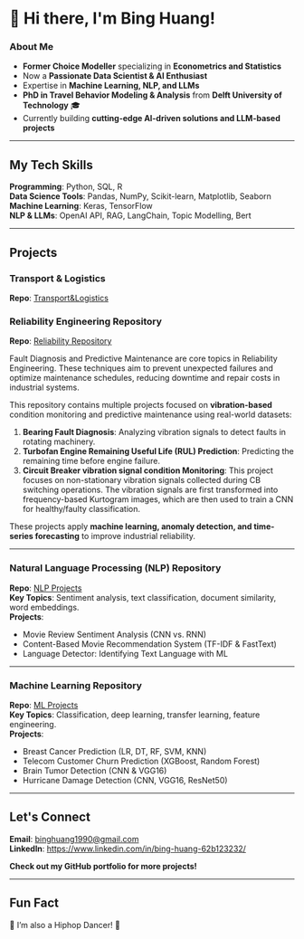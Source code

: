 # 👋 Hi there, I'm **Bing Huang!** 

### **About Me**  

- **Former Choice Modeller** specializing in **Econometrics and Statistics**  
- Now a **Passionate Data Scientist & AI Enthusiast**  
- Expertise in **Machine Learning, NLP, and LLMs**  
- **PhD in Travel Behavior Modeling & Analysis** from **Delft University of Technology** 🎓  
- Currently building **cutting-edge AI-driven solutions and LLM-based projects** 

---

## **My Tech Skills**  

**Programming**: Python, SQL, R  
**Data Science Tools**: Pandas, NumPy, Scikit-learn, Matplotlib, Seaborn  
**Machine Learning**: Keras, TensorFlow  
**NLP & LLMs**: OpenAI API, RAG, LangChain, Topic Modelling, Bert 

---

## **Projects**  

### **Transport & Logistics**
**Repo**: [Transport&Logistics](https://github.com/BingBingBao/Transport-Logistic)    


### **Reliability Engineering Repository**  
**Repo**: [Reliability Repository](https://github.com/BingBingBao/Reliability_Projects)   

Fault Diagnosis and Predictive Maintenance are core topics in Reliability Engineering. These techniques aim to prevent unexpected failures and optimize maintenance schedules, reducing downtime and repair costs in industrial systems.

This repository contains multiple projects focused on **vibration-based** condition monitoring and predictive maintenance using real-world datasets:

1. **Bearing Fault Diagnosis**: Analyzing vibration signals to detect faults in rotating machinery.
2. **Turbofan Engine Remaining Useful Life (RUL) Prediction**: Predicting the remaining time before engine failure.
3. **Circuit Breaker vibration signal condition Monitoring**: This project focuses on non-stationary vibration signals collected during CB switching operations. The vibration signals are first transformed into frequency-based Kurtogram images, which are then used to train a CNN for healthy/faulty classification.

These projects apply **machine learning, anomaly detection, and time-series forecasting** to improve industrial reliability.

---

### **Natural Language Processing (NLP) Repository**  
**Repo**: [NLP Projects](https://github.com/BingBingBao/NLP_projects)  
**Key Topics**: Sentiment analysis, text classification, document similarity, word embeddings.  
**Projects**:  
   - Movie Review Sentiment Analysis (CNN vs. RNN)  
   - Content-Based Movie Recommendation System (TF-IDF & FastText) 
   - Language Detector: Identifying Text Language with ML 

---

### **Machine Learning Repository**  
**Repo**: [ML Projects](https://github.com/BingBingBao/ML_Projects)  
**Key Topics**: Classification, deep learning, transfer learning, feature engineering.  
**Projects**:  
   - Breast Cancer Prediction (LR, DT, RF, SVM, KNN) 
   - Telecom Customer Churn Prediction (XGBoost, Random Forest)  
   - Brain Tumor Detection (CNN & VGG16) 
   - Hurricane Damage Detection (CNN, VGG16, ResNet50) 

---

## **Let's Connect**  

**Email**: [binghuang1990@gmail.com](mailto:binghuang1990@gmail.com)  
**LinkedIn**: https://www.linkedin.com/in/bing-huang-62b123232/

**Check out my GitHub portfolio for more projects!**  

---

## **Fun Fact**  

💃 I’m also a Hiphop Dancer! 🕺  
